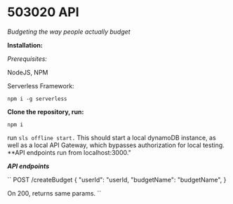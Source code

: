 # 503020 API
*Budgeting the way people actually budget*

**Installation:**

*Prerequisites:*

NodeJS, NPM

Serverless Framework:

`npm i -g serverless`

**Clone the repository, run:**

`npm i`

run `sls offline start.` This should start a local dynamoDB instance, as well as a local API Gateway, which bypasses authorization for local testing. **API endpoints run from localhost:3000."

***API endpoints***

``
POST /createBudget
{
  "userId": "userId,
  "budgetName": "budgetName",
}

On 200, returns same params.
``
